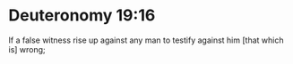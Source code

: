 # Deuteronomy 19:16

If a false witness rise up against any man to testify against him [that which is] wrong;